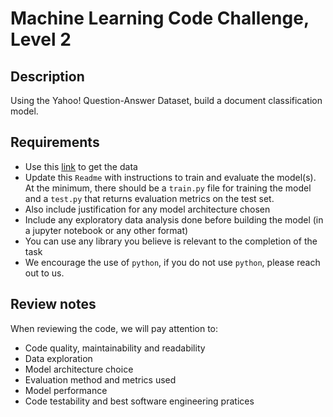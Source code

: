 # Machine Learning Code Challenge, Level 2

## Description
Using the Yahoo! Question-Answer Dataset, build a document classification model.


## Requirements

- Use this [link](https://drive.google.com/open?id=1BHICkntwHlD_KaaG2_0n6obV9fi_TqBv) to get the data
- Update this `Readme` with instructions to train and evaluate the model(s). At the minimum, there should be a `train.py` file for training the model and a `test.py` that returns evaluation metrics on the test set.
- Also include justification for any model architecture chosen
- Include any exploratory data analysis done before building the model (in a jupyter notebook or any other format)
- You can use any library you believe is relevant to the completion of the task
- We encourage the use of `python`, if you do not use `python`, please reach out to us.

## Review notes

When reviewing the code, we will pay attention to:

- Code quality, maintainability and readability
- Data exploration
- Model architecture choice
- Evaluation method and metrics used
- Model performance
- Code testability and best software engineering pratices
